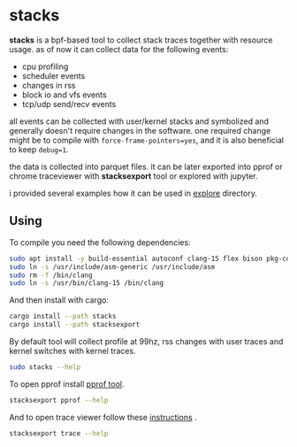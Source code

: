 # stacks

**stacks** is a bpf-based tool to collect stack traces together with resource usage.
as of now it can collect data for the following events:
- cpu profiling
- scheduler events
- changes in rss
- block io and vfs events
- tcp/udp send/recv events
  
all events can be collected with user/kernel stacks and symbolized and generally doesn't require changes in the software.
one required change might be to compile with `force-frame-pointers=yes`, and it is also beneficial to keep `debug=1`.

the data is collected into parquet files. it can be later exported into
pprof or chrome traceviewer with **stacksexport** tool or explored with jupyter.

i provided several examples how it can be used in [explore](./explore) directory.

## Using

To compile you need the following dependencies:

```sh
sudo apt install -y build-essential autoconf clang-15 flex bison pkg-config autopoint
sudo ln -s /usr/include/asm-generic /usr/include/asm
sudo rm -f /bin/clang
sudo ln -s /usr/bin/clang-15 /bin/clang
```

And then install with cargo:

```sh
cargo install --path stacks
cargo install --path stacksexport
```

By default tool will collect profile at 99hz, rss changes with user traces and kernel switches with kernel traces.
```sh
sudo stacks --help
```

To open pprof install [pprof tool](https://github.com/google/pprof).
```sh
stacksexport pprof --help
```

And to open trace viewer follow these [instructions](https://chromium.googlesource.com/catapult/+/refs/heads/main/tracing/README.md) .
```sh
stacksexport trace --help
```
